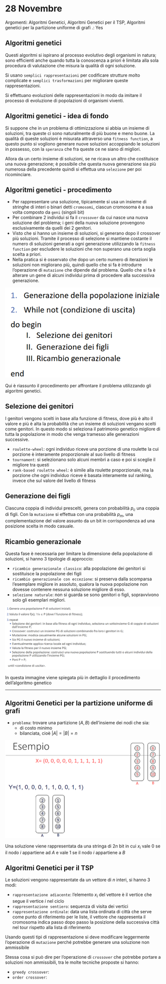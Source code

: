 # 28 Novembre

Argomenti: Algoritmi Genetici, Algoritmi Genetici per il TSP, Algoritmi genetici per la partizione uniforme di grafi
.: Yes

## Algoritmi genetici

Questi algoritmi si ispirano al processo evolutivo degli organismi in natura; sono efficienti anche quando tutta la conoscenza a priori è limitata alla sola procedura di valutazione che misura la qualità di ogni soluzione.

Si usano `semplici rappresentazioni` per codificare strutture molto complicate e `semplici trasformazioni` per migliorare queste rappresentazioni. 

Si effettuano evoluzioni delle rappresentazioni in modo da imitare il processo di evoluzione di popolazioni di organismi viventi. 

## Algoritmi genetici - idea di fondo

Si suppone che in un problema di ottimizzazione si abbia un insieme di soluzioni, tra queste ci sono naturalmente di più buone e meno buone. La qualità di queste soluzioni è misurata attraverso una `fitness function`, a questo punto si vogliono generare nuove soluzioni accoppiando le soluzioni in possesso, con la `speranza` che fra queste ce ne siano di migliori.  

Allora da un certo insieme di soluzioni, se ne ricava un altro che costituisce una nuova generazione; è possibile che questa nuova generazione sia più numerosa della precedente quindi si effettua una `selezione` per poi ricominciare.

## Algoritmi genetici - procedimento

- Per rappresentare una soluzione, tipicamente si usa un insieme di stringhe di interi o binari detti `cromosomi`, ciascun cromosoma è a sua volta composto da `geni` (singoli bit)
- Per combinare 2 individui si fa il `crossover` da cui nasce una nuova soluzione del problema; i geni della nuova soluzione provengono esclusivamente da quelli dei 2 genitori.
- Visto che si hanno un insieme di soluzioni, si generano dopo il crossover più soluzioni. Tramite il processo di selezione si mantiene costante il numero di soluzioni generati a ogni generazione utilizzando la `fitness function` per escludere le soluzioni che non superano una certa soglia scelta a priori.
- Nella pratica si è osservato che dopo un certo numero di iterazioni le soluzioni non migliorano più, quindi quello che si fa è introdurre l’operazione di `mutazione` che dipende dal problema. Quello che si fa è alterare un gene di alcuni individui prima di procedere alla successiva generazione.

![Screenshot from 2023-12-27 13-37-12.png](Screenshot_from_2023-12-27_13-37-12.png)

Qui è riassunto il procedimento per affrontare il problema utilizzando gli algoritmi genetici.

## Selezione dei genitori

I genitori vengono scelti in base alla funzione di fitness, dove più è alto il valore e più è alta la probabilità che un insieme di soluzioni vengano scelti come genitori. In questo modo si seleziona il patrimonio genetico migliore di tutta la popolazione in modo che venga tramesso alle generazioni successive.

- `roulette-wheel`: ogni individuo riceve una porzione di una roulette la cui porzione è interamente proporzionale al suo livello di fitness
- `tournament`: si selezionano solo alcuni membri a caso e poi si sceglie il migliore tra questi
- `rank-based roulette wheel`: è simile alla roulette proporzionale, ma la porzione che ogni individuo riceve è basata interamente sul ranking, invece che sul valore del livello di fitness

## Generazione dei figli

Ciascuna coppia di individui prescelti, genera con probabilità $p_c$ una coppia di figli. Con la `mutazione` si effettua con una probabilità $p_m$, una complementazione del valore assunto da un bit in corrispondenza ad una posizione scelta in modo casuale.

## Ricambio generazionale

Questa fase è necessaria per limitare la dimensione della popolazione di soluzioni, si hanno 3 tipologie di approccio:

- `ricambio generazionale classico`: alla popolazione dei genitori si sostituisce la popolazione dei figli
- `ricambio generazionale con eccezione`: si preserva dalla scomparsa l’esemplare migliore in assoluto, qualora la nuova popolazione non dovesse contenere nessuna soluzione migliore di esso.
- `selezione naturale`: non si guarda se sono genitori o figli, sopravvivono solo gli esemplari migliori.

![Screenshot from 2023-12-27 16-42-05.png](Screenshot_from_2023-12-27_16-42-05.png)

In questa immagine viene spiegata più in dettaglio il procedimento dell’algoritmo genetico

---

## Algoritmi Genetici per la partizione uniforme di grafi

- `problema`: trovare una partizione $(A,B)$ dell’insieme dei nodi che sia:
    - di costo minimo
    - bilanciata, cioè $|A|=|B|=n$

![Screenshot from 2023-12-27 16-53-40.png](Screenshot_from_2023-12-27_16-53-40.png)

Una soluzione viene rappresentata da una stringa di $2n$ bit in cui $x_i$ vale $0$ se il nodo $i$ appartiene ad $A$ e vale $1$ se il nodo $i$ appartiene a $B$

## Algoritmi Genetici per il TSP

Le soluzioni vengono rappresentate da un vettore di $n$ interi, si hanno 3 modi:

- `rappresentazione adiacente`: l’elemento $x_i$ del vettore è il vertice che segue il vertice $i$ nel ciclo
- `rappresentazione sentiero`: sequenza di visita dei vertici
- `rappresentazione ordinale`: data una lista ordinata di città che serve come punto di riferimento per le liste, il vettore che rappresenta il cromosoma indica passo dopo passo la posizione della successiva città nel tour rispetto alla lista di riferimento

Usando questi tipi di rappresentazione si deve modificare leggermente l’operazione di `mutazione` perché potrebbe generare una soluzione non ammissibile

Stessa cosa si può dire per l’operazione di `crossover` che potrebbe portare a soluzioni non ammissibili, tra le molte tecniche proposte si hanno:

- `greedy crossover`:
- `order crossover`: